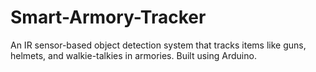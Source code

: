 # Smart-Armory-Tracker
   An IR sensor-based object detection system that tracks items like guns, helmets, and walkie-talkies in armories. Built using Arduino.

